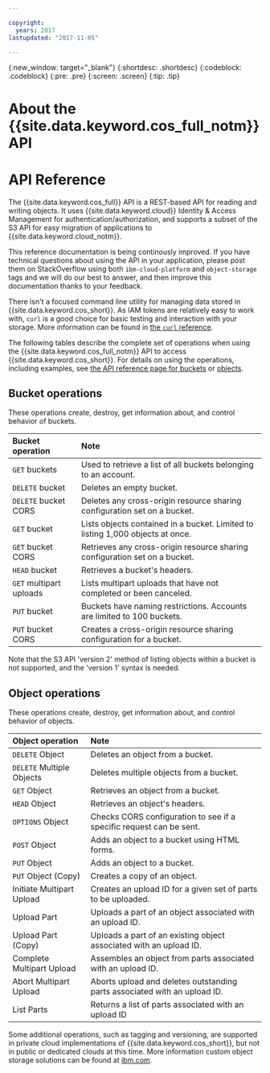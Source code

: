 ```yaml
---

copyright:
  years: 2017
lastupdated: "2017-11-05"

---
```

{:new_window: target="_blank"}
{:shortdesc: .shortdesc}
{:codeblock: .codeblock}
{:pre: .pre}
{:screen: .screen}
{:tip: .tip}

# About the {{site.data.keyword.cos_full_notm}} API

# API Reference

The {{site.data.keyword.cos_full}} API is a REST-based API for reading and writing objects. It uses {{site.data.keyword.cloud}} Identity & Access Management for authentication/authorization, and supports a subset of the S3 API for easy migration of applications to {{site.data.keyword.cloud_notm}}.

This reference documentation is being continously improved. If you have technical questions about using the API in your application, please post them on StackOverflow using both `ibm-cloud-platform` and `object-storage` tags and we will do our best to answer, and then improve this documentation thanks to your feedback.

There isn't a focused command line utility for managing data stored in {{site.data.keyword.cos_short}}.  As IAM tokens are relatively easy to work with, `curl` is a good choice for basic testing and interaction with your storage.  More information can be found in [the `curl` reference](/docs/services/cloud-object-storage/cli/curl.html).

The following tables describe the complete set of operations when using the {{site.data.keyword.cos_full_notm}} API to access {{site.data.keyword.cos_short}}.  For details on using the operations, including examples, see [the API reference page for buckets](/docs/services/cloud-object-storage/api-reference/api-reference-buckets.html) or [objects](/docs/services/cloud-object-storage/api-reference/api-reference-objects.html).


## Bucket operations

These operations create, destroy, get information about, and control behavior of buckets.

| Bucket operation        | Note                                                                            |
|:------------------------|:--------------------------------------------------------------------------------|
| `GET` buckets           | Used to retrieve a list of all buckets belonging to an account.                 |
| `DELETE` bucket         | Deletes an empty bucket.                                                        |
| `DELETE` bucket CORS    | Deletes any cross-origin resource sharing configuration set on a bucket.        |
| `GET` bucket            | Lists objects contained in a bucket.  Limited to listing 1,000 objects at once. |
| `GET` bucket CORS       | Retrieves any cross-origin resource sharing configuration set on a bucket.      |
| `HEAD` bucket           | Retrieves a bucket's headers.                                                   |
| `GET` multipart uploads | Lists multipart uploads that have not completed or been canceled.               |
| `PUT` bucket            | Buckets have naming restrictions. Accounts are limited to 100 buckets.          |
| `PUT` bucket CORS       | Creates a cross-origin resource sharing configuration for a bucket.             |

Note that the S3 API 'version 2' method of listing objects within a bucket is not supported, and the 'version 1' syntax is needed.

## Object operations

These operations create, destroy, get information about, and control behavior of objects.

| Object operation          | Note                                                                      |
|:--------------------------|:--------------------------------------------------------------------------|
| `DELETE` Object           | Deletes an object from a bucket.                                          |
| `DELETE` Multiple Objects | Deletes multiple objects from a bucket.                                   |
| `GET` Object              | Retrieves an object from a bucket.                                        |
| `HEAD` Object             | Retrieves an object's headers.                                            |
| `OPTIONS` Object          | Checks CORS configuration to see if a specific request can be sent.       |
| `POST` Object             | Adds an object to a bucket using HTML forms.                              |
| `PUT` Object              | Adds an object to a bucket.                                               |
| `PUT` Object (Copy)       | Creates a copy of an object.                                              |
| Initiate Multipart Upload | Creates an upload ID for a given set of parts to be uploaded.             |
| Upload Part               | Uploads a part of an object associated with an upload ID.                 |
| Upload Part (Copy)        | Uploads a part of an existing object associated with an upload ID.        |
| Complete Multipart Upload | Assembles an object from parts associated with an upload ID.              |
| Abort Multipart Upload    | Aborts upload and deletes outstanding parts associated with an upload ID. |
| List Parts                | Returns a list of parts associated with an upload ID                      |


Some additional operations, such as tagging and versioning, are supported in private cloud implementations of {{site.data.keyword.cos_short}}, but not in public or dedicated clouds at this time. More information custom object storage solutions can be found at [ibm.com](https://www.ibm.com/cloud-computing/products/storage/object-storage/cloud/).
